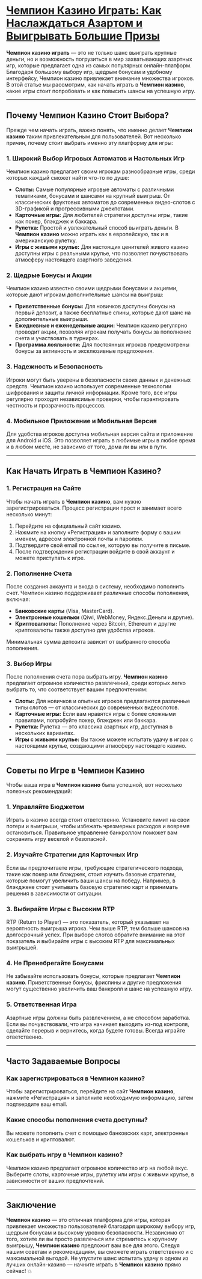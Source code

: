 # [Чемпион Казино Играть: Как Наслаждаться Азартом и Выигрывать Большие Призы](https://temon-gter.cfd/go/9n8?p56190p303844p3509t17502)

**Чемпион казино играть** — это не только шанс выиграть крупные деньги, но и возможность погрузиться в мир захватывающих азартных игр, которые предлагает одна из самых популярных онлайн-платформ. Благодаря большому выбору игр, щедрым бонусам и удобному интерфейсу, Чемпион казино привлекает внимание множества игроков. В этой статье мы рассмотрим, как начать играть в **Чемпион казино**, какие игры стоит попробовать и как повысить шансы на успешную игру.

***

## Почему Чемпион Казино Стоит Выбора?

Прежде чем начать играть, важно понять, что именно делает **Чемпион казино** таким привлекательным для пользователей. Вот несколько причин, почему стоит выбрать именно эту платформу для игры:

### 1. **Широкий Выбор Игровых Автоматов и Настольных Игр**

Чемпион казино предлагает своим игрокам разнообразные игры, среди которых каждый сможет найти что-то по душе:

* **Слоты:** Самые популярные игровые автоматы с различными тематиками, бонусами и шансами на крупный выигрыш. От классических фруктовых автоматов до современных видео-слотов с 3D-графикой и прогрессивными джекпотами.
* **Карточные игры:** Для любителей стратегии доступны игры, такие как покер, блэкджек и баккара.
* **Рулетка:** Простой и увлекательный способ выиграть деньги. В **Чемпион казино** можно играть как в европейскую, так и в американскую рулетку.
* **Игры с живыми крупье:** Для настоящих ценителей живого казино доступны игры с реальными крупье, что позволяет почувствовать атмосферу настоящего азартного заведения.

### 2. **Щедрые Бонусы и Акции**

Чемпион казино известно своими щедрыми бонусами и акциями, которые дают игрокам дополнительные шансы на выигрыш:

* **Приветственные бонусы:** Для новичков доступны бонусы на первый депозит, а также бесплатные спины, которые дают шанс на дополнительные выигрыши.
* **Ежедневные и еженедельные акции:** Чемпион казино регулярно проводит акции, позволяя игрокам получать бонусы за пополнение счета и участвовать в турнирах.
* **Программа лояльности:** Для постоянных игроков предусмотрены бонусы за активность и эксклюзивные предложения.

### 3. **Надежность и Безопасность**

Игроки могут быть уверены в безопасности своих данных и денежных средств. Чемпион казино использует современные технологии шифрования и защиты личной информации. Кроме того, все игры регулярно проходят независимые проверки, чтобы гарантировать честность и прозрачность процессов.

### 4. **Мобильное Приложение и Мобильная Версия**

Для удобства игроков доступна мобильная версия сайта и приложение для Android и iOS. Это позволяет играть в любимые игры в любое время и в любом месте, не зависимо от того, дома ли вы или в пути.

***

## Как Начать Играть в Чемпион Казино?

### 1. **Регистрация на Сайте**

Чтобы начать играть в **Чемпион казино**, вам нужно зарегистрироваться. Процесс регистрации прост и занимает всего несколько минут:

1. Перейдите на официальный сайт казино.
2. Нажмите на кнопку «Регистрация» и заполните форму с вашим именем, адресом электронной почты и паролем.
3. Подтвердите свой email по ссылке, которую вы получите в письме.
4. После подтверждения регистрации войдите в свой аккаунт и можете приступать к игре.

### 2. **Пополнение Счета**

После создания аккаунта и входа в систему, необходимо пополнить счет. Чемпион казино поддерживает различные способы пополнения, включая:

* **Банковские карты** (Visa, MasterCard).
* **Электронные кошельки** (Qiwi, WebMoney, Яндекс.Деньги и другие).
* **Криптовалюты:** Пополнение через Bitcoin, Ethereum и другие криптовалюты также доступно для удобства игроков.

Минимальная сумма депозита зависит от выбранного способа пополнения.

### 3. **Выбор Игры**

После пополнения счета пора выбрать игру. **Чемпион казино** предлагает огромное количество развлечений, среди которых легко выбрать то, что соответствует вашим предпочтениям:

* **Слоты:** Для новичков и опытных игроков предлагаются различные типы слотов — от классических до современных видеослотов.
* **Карточные игры:** Если вам нравятся игры с более сложными правилами, попробуйте покер, блэкджек или баккара.
* **Рулетка:** Рулетка — это классика азартных игр, доступная в нескольких вариантах.
* **Игры с живыми крупье:** Вы также можете испытать удачу в играх с настоящими крупье, создающими атмосферу настоящего казино.

***

## Советы по Игре в Чемпион Казино

Чтобы ваша игра в **Чемпион казино** была успешной, вот несколько полезных рекомендаций:

### 1. **Управляйте Бюджетом**

Играть в казино всегда стоит ответственно. Установите лимит на свои потери и выигрыши, чтобы избежать чрезмерных расходов и вовремя остановиться. Правильное управление банкроллом поможет вам сохранить игру веселой и безопасной.

### 2. **Изучайте Стратегии для Карточных Игр**

Если вы предпочитаете игры, требующие стратегического подхода, такие как покер или блэкджек, стоит изучить базовые стратегии, которые помогут увеличить ваши шансы на победу. Например, в блэкджеке стоит учитывать базовую стратегию карт и принимать решения в зависимости от ситуации.

### 3. **Выбирайте Игры с Высоким RTP**

RTP (Return to Player) — это показатель, который указывает на вероятность выигрыша игрока. Чем выше RTP, тем больше шансов на долгосрочный успех. При выборе слотов обратите внимание на этот показатель и выбирайте игры с высоким RTP для максимальных выигрышей.

### 4. **Не Пренебрегайте Бонусами**

Не забывайте использовать бонусы, которые предлагает **Чемпион казино**. Приветственные бонусы, фриспины и другие предложения могут существенно увеличить ваш банкролл и шанс на успешную игру.

### 5. **Ответственная Игра**

Азартные игры должны быть развлечением, а не способом заработка. Если вы почувствовали, что игра начинает выходить из-под контроля, сделайте перерыв и вернитесь, когда будете готовы. Всегда играйте ответственно.

***

## Часто Задаваемые Вопросы

### Как зарегистрироваться в Чемпион казино?

Чтобы зарегистрироваться, перейдите на сайт **Чемпион казино**, нажмите «Регистрация» и заполните необходимую информацию, затем подтвердите ваш email.

### Какие способы пополнения счета доступны?

Вы можете пополнить счет с помощью банковских карт, электронных кошельков и криптовалют.

### Как выбрать игру в Чемпион казино?

Чемпион казино предлагает огромное количество игр на любой вкус. Выберите слоты, карточные игры, рулетку или игры с живыми крупье, в зависимости от ваших предпочтений.

***

## Заключение

**Чемпион казино** — это отличная платформа для игры, которая привлекает множество пользователей благодаря широкому выбору игр, щедрым бонусам и высокому уровню безопасности. Независимо от того, хотите ли вы просто развлечься или стремитесь к крупному выигрышу, **Чемпион казино** предложит вам все для этого. Следуя нашим советам и рекомендациям, вы сможете играть ответственно и с максимальной выгодой. Не упустите шанс испытать удачу в одном из лучших онлайн-казино — начните играть в **Чемпион казино** прямо сейчас! 💥
